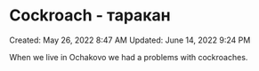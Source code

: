 # Cockroach - таракан

Created: May 26, 2022 8:47 AM
Updated: June 14, 2022 9:24 PM

When we live in Ochakovo we had a problems with cockroaches.